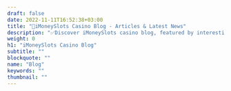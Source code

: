 ```yaml
---
draft: false
date: 2022-11-11T16:52:38+03:00
title: "🥇iMoneySlots Casino Blog - Articles & Latest News"
description: "✅Discover iMoneySlots casino blog, featured by interesting and useful articles about latest trends in online gambling industry, news, conferences and promotions"
weight: 0
h1: "iMoneySlots Casino Blog"
subtitle: ""
blockquote: ""
name: "Blog"
keywords: ""
thumbnail: ""
---
```



